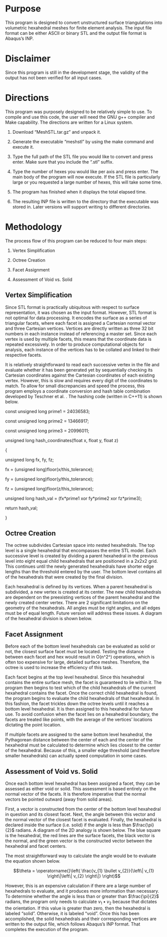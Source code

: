 Purpose
=======

This program is designed to convert unstructured surface triangulations
into volumetric hexahedral meshes for finite element analysis. The input
file format can be either ASCII or binary STL and the output file format
is Abaqus’s INP.

Disclaimer
==========

Since this program is still in the development stage, the validity of
the output has not been verified for all input cases.

Directions
==========

This program was purposely designed to be relatively simple to use. To
compile and use this code, the user will need the GNU g++ compiler and
Make capability. The directions are written for a Linux system.

1.  Download “MeshSTL.tar.gz” and unpack it.

2.  Generate the executable “meshstl” by using the make command and
    execute it.

3.  Type the full path of the STL file you would like to convert and
    press enter. Make sure that you include the “.stl” suffix.

4.  Type the number of hexes you would like per axis and press enter.
    The main body of the program will now execute. If the STL file is
    particularly large or you requested a large number of hexes, this
    will take some time.

5.  The program has finished when it displays the total elapsed time.

6.  The resulting INP file is written to the directory that the
    executable was stored in. Later versions will support writing to
    different directories.

Methodology
===========

The process flow of this program can be reduced to four main steps:

1.  Vertex Simplification

2.  Octree Creation

3.  Facet Assignment

4.  Assessment of Void vs. Solid

Vertex Simplification
---------------------

Since STL format is practically ubiquitous with respect to surface
representation, it was chosen as the input format. However, STL format
is not optimal for data processing. It encodes the surface as a series
of triangular facets, where each facet is assigned a Cartesian normal
vector and three Cartesian vertices. Vertices are directly written as
three 32 bit numbers in each instance instead of referencing a master
set. Since each vertex is used by multiple facets, this means that the
coordinate data is repeated excessively. In order to produce
computational objects for analysis, each instance of the vertices has to
be collated and linked to their respective facets.

It is relatively straightforward to read each successive vertex in the
file and evaluate whether it has been generated yet by sequentially
checking its Cartesian coordinates against the Cartesian coordinates of
each existing vertex. However, this is slow and requires every digit of
the coordinates to match. To allow for small discrepancies and speed the
process, this program employs a coordinate conversion and hash table
combination developed by Teschner et al. . The hashing code (written in
C++11) is shown below.

const unsigned long prime1 = 24036583;

const unsigned long prime2 = 13466917;

const unsigned long prime3 = 20996011;

unsigned long hash\_coordinates(float x, float y, float z)

{

unsigned long fx, fy, fz;

fx = (unsigned long)floor(x/this\_tolerance);

fy = (unsigned long)floor(y/this\_tolerance);

fz = (unsigned long)floor(z/this\_tolerance);

unsigned long hash\_val = (fx\*prime1 xor fy\*prime2 xor fz\*prime3);

return hash\_val;

}

Octree Creation
---------------

The octree subdivides Cartesian space into nested hexahedrals. The top
level is a single hexahedral that encompasses the entire STL model. Each
successive level is created by dividing a parent hexahedral in the
previous level into eight equal child hexahedrals that are positioned in
a 2x2x2 grid. This continues until the newly generated hexahedrals have
shorter edge lengths than the threshold entered by the user. The bottom
level contains all of the hexahedrals that were created by the final
division.

Each hexahedral is defined by its vertices. When a parent hexahedral is
subdivided, a new vertex is created at its center. The new child
hexahedrals are dependent on the preexisting vertices of the parent
hexahedral and the newly created center vertex. There are 2 significant
limitations on the geometry of the hexahedrals. All angles must be right
angles, and all edges must be of equal length. Future version will
address these issues. A diagram of the hexahedral division is shown
below.

Facet Assignment
----------------

Before each of the bottom level hexahedrals can be evaluated as solid or
not, the closest surface facet must be located. Testing the distance
between each facet and hex would result in O(n^2^) operations, which is
often too expensive for large, detailed surface meshes. Therefore, the
octree is used to increase the efficiency of this task.

Each facet begins at the top level hexahedral. Since this hexahedral
contains the entire surface mesh, the facet is guaranteed to lie within
it. The program then begins to test which of the child hexahedrals of
the current hexahedral contains the facet. Once the correct child
hexahedral is found, the program begins to evaluate the child
hexahedrals of that hexahedral. In this fashion, the facet trickles down
the octree levels until it reaches a bottom level hexahedral. It is then
assigned to this hexahedral for future use. To avoid confusion when the
facet lies on a hexahedral boundary, the facets are treated like points,
with the average of the vertices’ locations dictating the point
location.

If multiple facets are assigned to the same bottom level hexahedral, the
Pythagorean distance between the center of each and the center of the
hexahedral must be calculated to determine which lies closest to the
center of the hexahedral. Because of this, a smaller edge threshold (and
therefore smaller hexahedrals) can actually speed computation in some
cases.

Assessment of Void vs. Solid
----------------------------

Once each bottom level hexahedral has been assigned a facet, they can be
assessed as either void or solid. This assessment is based entirely on
the normal vector of the facets. It is therefore imperative that the
normal vectors be pointed outward (away from solid areas).

First, a vector is constructed from the center of the bottom level
hexahedral in question and its closest facet. Next, the angle between
this vector and the normal vector of the closest facet is evaluated.
Finally, the hexahedral is declared inside the surface (i.e. solid) if
the angle is less than $\frac{\pi}{2}$ radians. A diagram of the 2D
analogy is shown below. The blue square is the hexahedral, the red lines
are the surface facets, the black vector is the normal, and the green
vector is the constructed vector between the hexahedral and facet
centers.

The most straightforward way to calculate the angle would be to evaluate
the equation shown below.

$$\theta = \operatorname{}\left( \frac{v_{1} \bullet v_{2}}{\left\| v_{1} \right\|\left\| v_{2} \right\|} \right)$$

However, this is an expensive calculation if there are a large number of
hexahedrals to evaluate, and it produces more information than
necessary. To determine whether the angle is less than or greater than
$\frac{\pi}{2}$ radians, the program only needs to calculate
$v_{1} \bullet v_{2}$ because that dictates the orientation. If this
value is greater than zero, then the hexahedral is labeled “solid”.
Otherwise, it is labeled “void”. Once this has been accomplished, the
solid hexahedrals and their corresponding vertices are written to the
output file, which follows Abaqus’s INP format. That completes the
execution of the program.
